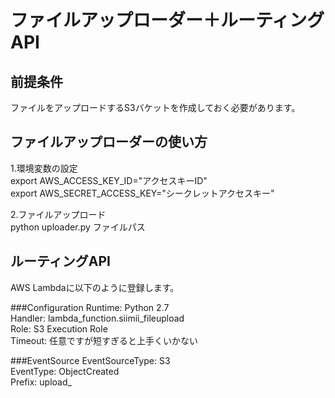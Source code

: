 # ファイルアップローダー＋ルーティングAPI

## 前提条件
ファイルをアップロードするS3バケットを作成しておく必要があります。

## ファイルアップローダーの使い方
1.環境変数の設定  
export AWS_ACCESS_KEY_ID="アクセスキーID"  
export AWS_SECRET_ACCESS_KEY="シークレットアクセスキー"  

2.ファイルアップロード  
python uploader.py ファイルパス  

## ルーティングAPI
AWS Lambdaに以下のように登録します。

###Configuration
Runtime: Python 2.7  
Handler: lambda_function.siimii_fileupload  
Role: S3 Execution Role  
Timeout: 任意ですが短すぎると上手くいかない  

###EventSource
EventSourceType: S3  
EventType: ObjectCreated  
Prefix: upload_  
